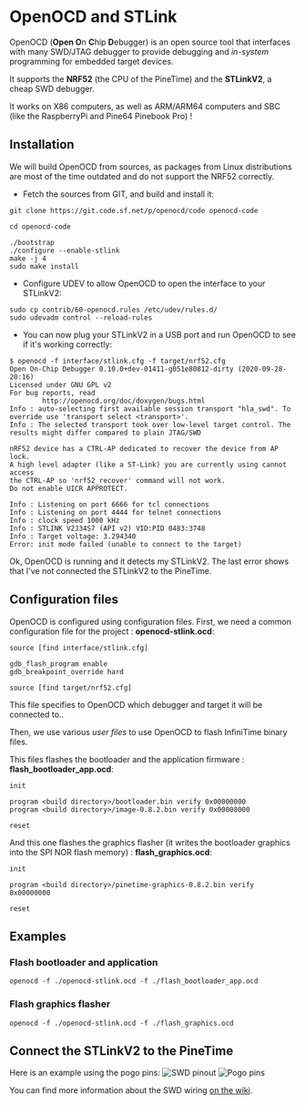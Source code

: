 # OpenOCD and STLink
OpenOCD (**Open O**n **C**hip **D**ebugger) is an open source tool that interfaces with many SWD/JTAG debugger to provide debugging and *in-system* programming for embedded target devices.

It supports the **NRF52** (the CPU of the PineTime) and the **STLinkV2**, a cheap SWD debugger.

It works on X86 computers, as well as ARM/ARM64 computers and SBC (like the RaspberryPi and Pine64 Pinebook Pro) !

## Installation
We will build OpenOCD from sources, as packages from Linux distributions are most of the time outdated and do not support the NRF52 correctly.

 - Fetch the sources from GIT, and build and install it:

```
git clone https://git.code.sf.net/p/openocd/code openocd-code

cd openocd-code

./bootstrap
./configure --enable-stlink
make -j 4
sudo make install
```

 - Configure UDEV to allow OpenOCD to open the interface to your STLinkV2:
```
sudo cp contrib/60-openocd.rules /etc/udev/rules.d/
sudo udevadm control --reload-rules
```

 - You can now plug your STLinkV2 in a USB port and run OpenOCD to see if it's working correctly:

```
$ openocd -f interface/stlink.cfg -f target/nrf52.cfg
Open On-Chip Debugger 0.10.0+dev-01411-g051e80812-dirty (2020-09-28-20:16)
Licensed under GNU GPL v2
For bug reports, read
        http://openocd.org/doc/doxygen/bugs.html
Info : auto-selecting first available session transport "hla_swd". To override use 'transport select <transport>'.
Info : The selected transport took over low-level target control. The results might differ compared to plain JTAG/SWD

nRF52 device has a CTRL-AP dedicated to recover the device from AP lock.
A high level adapter (like a ST-Link) you are currently using cannot access
the CTRL-AP so 'nrf52_recover' command will not work.
Do not enable UICR APPROTECT.

Info : Listening on port 6666 for tcl connections
Info : Listening on port 4444 for telnet connections
Info : clock speed 1000 kHz
Info : STLINK V2J34S7 (API v2) VID:PID 0483:3748
Info : Target voltage: 3.294340
Error: init mode failed (unable to connect to the target)
```
Ok, OpenOCD is running and it detects my STLinkV2. The last error shows that I've not connected the STLinkV2 to the PineTime.

## Configuration files
OpenOCD is configured using configuration files.
First, we need a common configuration file for the project : **openocd-stlink.ocd**:
```
source [find interface/stlink.cfg]

gdb_flash_program enable
gdb_breakpoint_override hard

source [find target/nrf52.cfg]
```
This file specifies to OpenOCD which debugger and target it will be connected to..

Then, we use various *user files* to use OpenOCD to flash InfiniTime binary files.

This files flashes the bootloader and the application firmware : **flash_bootloader_app.ocd**:
```
init

program <build directory>/bootloader.bin verify 0x00000000
program <build directory>/image-0.8.2.bin verify 0x00008000

reset
```

And this one flashes the graphics flasher (it writes the bootloader graphics into the SPI NOR flash memory) : **flash_graphics.ocd**:
```
init

program <build directory>/pinetime-graphics-0.8.2.bin verify 0x00000000

reset
```

## Examples
### Flash bootloader and application
```
openocd -f ./openocd-stlink.ocd -f ./flash_bootloader_app.ocd
```

### Flash graphics flasher
```
openocd -f ./openocd-stlink.ocd -f ./flash_graphics.ocd
```

## Connect the STLinkV2 to the PineTime
Here is an example using the pogo pins:
![SWD pinout](../images/swd_pinout.jpg)
![Pogo pins](../images/pogopins.jpg)

You can find more information about the SWD wiring [on the wiki](https://wiki.pine64.org/index.php?title=PineTime_devkit_wiring).
